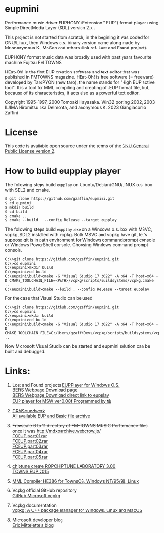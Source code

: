 # eupmini  
Performance music driver EUPHONY (Extension ".EUP") format player using Simple DirectMedia Layer (SDL) version 2.x .  

This project is not started from scratch, in the begining it was coded for GNU/Linux, then Windows o.s. binary version came along made by Mr.anonymous K., Mr.Sen and others (link ref. Lost and Found project).  

EUPHONY format music data was broadly used with past years favourite machine Fujitsu FM TOWNS.  

HEat-Oh! is the first EUP creation software and text editor that was published in FMTOWNS magazine. HEat-Oh! is free software (= freeware) developed by TaroPYON (now taro), the name stands for "High EUP active tool".
It is a tool for MML compiling and creating of .EUP format file, but, because of its characteristics, it acts also as a powerful text editor.  

Copyright
1995-1997, 2000 Tomoaki Hayasaka.
Win32 porting 2002, 2003 IIJIMA Hiromitsu aka Delmonta, and anonymous K.
2023 Giangiacomo Zaffini  

# License  

This code is available open source under the terms of the [GNU General Public License version 2](https://opensource.org/licenses/GPL-2.0).  

# How to build eupplay player  

The following steps build `eupplay` on Ubuntu/Debian/GNU/LINUX o.s. box with SDL2 and cmake.  

```GNU/linux bash
$ git clone https://github.com/gzaffin/eupmini.git
$ cd eupmini
$ mkdir build
$ cd build
$ cmake ..
$ cmake --build . --config Release --target eupplay
```

The following steps build `eupplay.exe` on a Windows o.s. box with MSVC, vcpkg, SDL2 installed with vcpkg. Both MSVC and vcpkg have git, let's suppose git is in path environment for Windows command prompt console or Windows PowerShell console.
Choosing Windows command prompt console.  

```windows command-line interface
C:\>git clone https://github.com/gzaffin/eupmini.git
C:\>cd eupmini
C:\eupmini>mkdir build
C:\eupmini>cd build
C:\eupmini\build>cmake -G "Visual Studio 17 2022" -A x64 -T host=x64 -D CMAKE_TOOLCHAIN_FILE=<PATH>/vcpkg/scripts/buildsystems/vcpkg.cmake ..
C:\eupmini\build>cmake --build . --config Release --target eupplay
```

For the case that Visual Studio can be used  

```windows command-line interface
C:\>git clone https://github.com/gzaffin/eupmini.git
C:\>cd eupmini
C:\eupmini>mkdir build
C:\eupmini>cd build
C:\eupmini\build>cmake -G "Visual Studio 17 2022" -A x64 -T host=x64 -D CMAKE_TOOLCHAIN_FILE=C:/Users/gzaff/Devs/vcpkg/scripts/buildsystems/vcpkg.cmake ..
```
Now Microsoft Visual Studio can be started and eupmini solution can be built and debugged.  

# Links:

1. Lost and Found projects
[EUPPlayer for Windows O.S.](http://heisei.dennougedougakkai-ndd.org/pub/werkzeug/EUPPlayer/)  
[BEFiS Webpage Download page](http://www.purose.net/befis/download/)  
[BEFiS Webpage Download direct link to eupplay](http://www.purose.net/befis/download/lib/eupplay.lzh)  
[EUP player for MSW  ver.0.08f Programmed by 仙](http://www.ym2149.com/fmtowns_eup.zip)  

2. [DRMSoundwork](http://www.boreas.dti.ne.jp/~nudi-drm/)  
[All available EUP and Basic file archive](http://www.boreas.dti.ne.jp/~nudi-drm/sound/townsmml/arcfiles.lzh)  

3. ~~Freescale 6 to 11 directory of FM-TOWNS MUSIC Performance files~~ once it was http://mdxoarchive.webcrow.jp/  
[FCEUP.part01.rar](https://1drv.ms/u/s!Ajr-D58Azu8jiCTHyA1vUPxhrBQB?e=45oXmT)  
[FCEUP.part02.rar](https://1drv.ms/u/s!Ajr-D58Azu8jiCJQp0cOXtFV4A6K?e=3dSphi)  
[FCEUP.part03.rar](https://1drv.ms/u/s!Ajr-D58Azu8jiCODxoiyh-K0Qri2?e=y5xiRF)  
[FCEUP.part04.rar](https://1drv.ms/u/s!Ajr-D58Azu8jiCY7yolQ9048VFEj?e=R2NfL6)  
[FCEUP.part05.rar](https://1drv.ms/u/s!Ajr-D58Azu8jiCUmFNyllNmNOHr4?e=pIG7Km)  

5. [chiptune create ROPCHIPTUNE LABORATORY 3.00](http://rophon.music.coocan.jp/chiptune.htm)  
[TOWNS EUP 2015](http://rophon.music.coocan.jp/chiptune.htm)  

6. [MML Compiler HE386 for TownsOS, Windows NT/95/98, Linux](http://www.runser.jp/softlib.html)  

7. Vcpkg official GitHub repository  
[GitHub Microsoft vcpkg](https://github.com/Microsoft/vcpkg)  

8. Vcpkg documentation  
[vcpkg: A C++ package manager for Windows, Linux and MacOS](https://docs.microsoft.com/en-us/cpp/build/vcpkg?view=vs-2019)  

9. Microsoft developer blog  
[Eric Mittelette's blog](https://devblogs.microsoft.com/cppblog/vcpkg-a-tool-to-acquire-and-build-c-open-source-libraries-on-windows/)  
